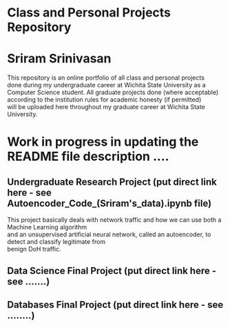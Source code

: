 # Class and Personal Projects Repository
# Sriram Srinivasan

This repository is an online portfolio of all class and personal projects <br>
done during my undergraduate career at Wichita State University as a <br>
Computer Science student. All graduate projects done (where acceptable) <br>
according to the institution rules for academic honesty (if permitted) <br>
will be uploaded here throughout my graduate career at Wichita State University.


# Work in progress in updating the README file description ....

## Undergraduate Research Project (put direct link here - see Autoencoder_Code_(Sriram's_data).ipynb file)
This project basically deals with network traffic and how we can use both a Machine Learning algorithm <br>
and an unsupervised artificial neural network, called an autoencoder, to detect and classify legitimate from <br>
benign DoH traffic.


## Data Science Final Project (put direct link here - see .......)



## Databases Final Project (put direct link here - see ........)


